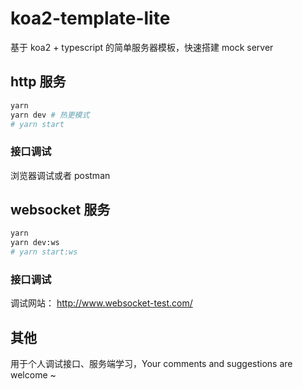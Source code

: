 # koa2-template-lite

基于 koa2 + typescript 的简单服务器模板，快速搭建 mock server

## http 服务

```bash
yarn
yarn dev # 热更模式
# yarn start
```

### 接口调试

浏览器调试或者 postman

## websocket 服务

```bash
yarn
yarn dev:ws
# yarn start:ws
```

### 接口调试

调试网站： http://www.websocket-test.com/

## 其他

用于个人调试接口、服务端学习，Your comments and suggestions are welcome ~
